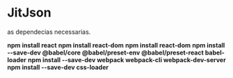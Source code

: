 # JitJson

as dependecias necessarias.

**npm install react**
**npm install react-dom**
**npm install react-dom**
**npm install --save-dev @babel/core @babel/preset-env @babel/preset-react babel-loader**
**npm install --save-dev webpack webpack-cli webpack-dev-server**
**npm install --save-dev css-loader**

